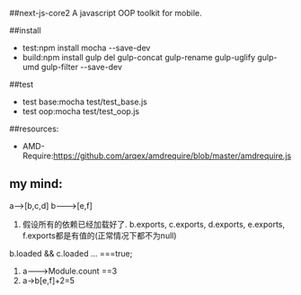 ##next-js-core2
A javascript OOP toolkit for mobile.

##install
+ test:npm install mocha --save-dev
+ build:npm install gulp del gulp-concat gulp-rename gulp-uglify gulp-umd gulp-filter --save-dev


##test
+ test base:mocha test/test_base.js
+ test oop:mocha test/test_oop.js

##resources:
+ AMD-Require:https://github.com/arqex/amdrequire/blob/master/amdrequire.js


## my mind:
a-->[b,c,d]
          b--->[e,f]

1) 假设所有的依赖已经加载好了.
b.exports,
c.exports,
d.exports,
e.exports,
f.exports都是有值的(正常情况下都不为null)

b.loaded && c.loaded ... ===true;




1) a--->Module.count ==3
2) a->b[e,f]+2=5
